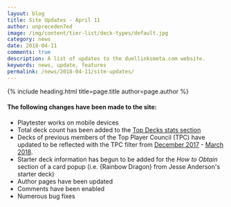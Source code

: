 ```yaml
---
layout: blog
title: Site Updates - April 11
author: unpreceden7ed
image: /img/content/tier-list/deck-types/default.jpg
category: news
date: 2018-04-11
comments: true
description: A list of updates to the duellinksmeta.com website. 
keywords: news, update, features
permalink: /news/2018-04-11/site-updates/
---
```


{% include heading.html title=page.title author=page.author %}

#### The following changes have been made to the site:
* Playtester works on mobile devices
* Total deck count has been added to the [Top Decks stats section](/top-decks/#stats)
* Decks of previous members of the Top Player Council (TPC) have updated to be reflected with the TPC filter from [December 2017](/top-decks/december-2017/) - [March 2018](/top-decks/march-2018/).
* Starter deck information has begun to be added for the _How to Obtain_ section of a card popup (i.e. {Rainbow Dragon} from Jesse Anderson's starter deck)
* Author pages have been updated 
* Comments have been enabled
* Numerous bug fixes   




